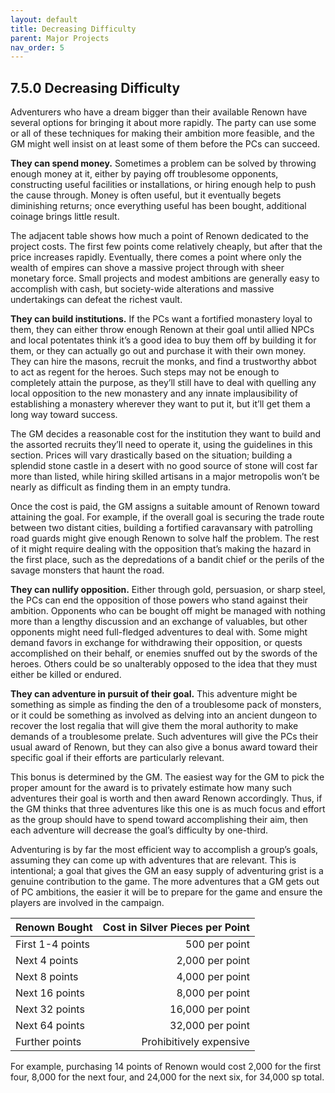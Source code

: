 ```yaml
---
layout: default
title: Decreasing Difficulty
parent: Major Projects
nav_order: 5
---
```


## 7.5.0 Decreasing Difficulty

Adventurers who have a dream bigger than their available Renown have several options for bringing it about more rapidly.
The party can use some or all of these techniques for making their ambition more feasible, and the GM might well insist on at least some of them before the PCs can succeed.

**They can spend money.** Sometimes a problem can be solved by throwing enough money at it, either by paying off troublesome opponents, constructing useful facilities or installations, or hiring enough help to push the cause through.
Money is often useful, but it eventually begets diminishing returns; once everything useful has been bought, additional coinage brings little result.

The adjacent table shows how much a point of Renown dedicated to the project costs.
The first few points come relatively cheaply, but after that the price increases rapidly.
Eventually, there comes a point where only the wealth of empires can shove a massive project through with sheer monetary force.
Small projects and modest ambitions are generally easy to accomplish with cash, but society-wide alterations and massive undertakings can defeat the richest vault.

**They can build institutions.** If the PCs want a fortified monastery loyal to them, they can either throw enough Renown at their goal until allied NPCs and local potentates think it’s a good idea to buy them off by building it for them, or they can actually go out and purchase it with their own money.
They can hire the masons, recruit the monks, and find a trustworthy abbot to act as regent for the heroes.
Such steps may not be enough to completely attain the purpose, as they’ll still have to deal with quelling any local opposition to the new monastery and any innate implausibility of establishing a monastery wherever they want to put it, but it’ll get them a long way toward success.

The GM decides a reasonable cost for the institution they want to build and the assorted recruits they’ll need to operate it, using the guidelines in this section.
Prices will vary drastically based on the situation; building a splendid stone castle in a desert with no good source of stone will cost far more than listed, while hiring skilled artisans in a major metropolis won’t be nearly as difficult as finding them in an empty tundra.

Once the cost is paid, the GM assigns a suitable amount of Renown toward attaining the goal.
For example, if the overall goal is securing the trade route between two distant cities, building a fortified caravansary with patrolling road guards might give enough Renown to solve half the problem.
The rest of it might require dealing with the opposition that’s making the hazard in the first place, such as the depredations of a bandit chief or the perils of the savage monsters that haunt the road.

**They can nullify opposition.** Either through gold, persuasion, or sharp steel, the PCs can end the opposition of those powers who stand against their ambition.
Opponents who can be bought off might be managed with nothing more than a lengthy discussion and an exchange of valuables, but other opponents might need full-fledged adventures to deal with.
Some might demand favors in exchange for withdrawing their opposition, or quests accomplished on their behalf, or enemies snuffed out by the swords of the heroes.
Others could be so unalterably opposed to the idea that they must either be killed or endured.

**They can adventure in pursuit of their goal.** This adventure might be something as simple as finding the den of a troublesome pack of monsters, or it could be something as involved as delving into an ancient dungeon to recover the lost regalia that will give them the moral authority to make demands of a troublesome prelate.
Such adventures will give the PCs their usual award of Renown, but they can also give a bonus award toward their specific goal if their efforts are particularly relevant.

This bonus is determined by the GM.
The easiest way for the GM to pick the proper amount for the award is to privately estimate how many such adventures their goal is worth and then award Renown accordingly.
Thus, if the GM thinks that three adventures like this one is as much focus and effort as the group should have to spend toward accomplishing their aim, then each adventure will decrease the goal’s difficulty by one-third.

Adventuring is by far the most efficient way to accomplish a group’s goals, assuming they can come up with adventures that are relevant.
This is intentional; a goal that gives the GM an easy supply of adventuring grist is a genuine contribution to the game.
The more adventures that a GM gets out of PC ambitions, the easier it will be to prepare for the game and ensure the players are involved in the campaign.

| Renown Bought    | Cost in Silver Pieces per Point |
| ---------------- | ------------------------------: |
| First 1-4 points |                   500 per point |
| Next 4 points    |                 2,000 per point |
| Next 8 points    |                 4,000 per point |
| Next 16 points   |                 8,000 per point |
| Next 32 points   |                16,000 per point |
| Next 64 points   |                32,000 per point |
| Further points   |         Prohibitively expensive |

For example, purchasing 14 points of Renown would cost 2,000 for the first four, 8,000 for the next four, and 24,000 for the next six, for 34,000 sp total.
